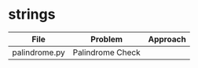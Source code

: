 # strings

| File | Problem | Approach |
|------|----------|----------|
| palindrome.py | Palindrome Check | <approach> |
